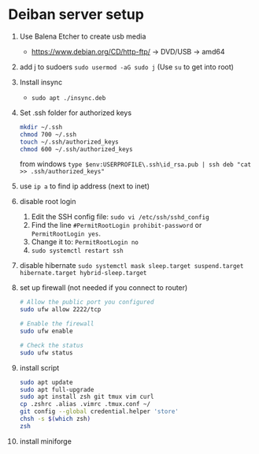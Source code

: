 # Deiban server setup

1. Use Balena Etcher to create usb media
    - https://www.debian.org/CD/http-ftp/ -> DVD/USB -> amd64
2. add j to sudoers `sudo usermod -aG sudo j` (Use `su` to get into root)
2. Install insync
    - `sudo apt ./insync.deb`
3. Set .ssh folder for authorized keys
    ```bash
    mkdir ~/.ssh
    chmod 700 ~/.ssh
    touch ~/.ssh/authorized_keys
    chmod 600 ~/.ssh/authorized_keys
    ```
    from windows
    `type $env:USERPROFILE\.ssh\id_rsa.pub | ssh deb "cat >> .ssh/authorized_keys"`
4. use `ip a` to find ip address (next to inet)

5. disable root login
    1. Edit the SSH config file: `sudo vi /etc/ssh/sshd_config`
    2. Find the line `#PermitRootLogin prohibit-password` or `PermitRootLogin yes`.
    3. Change it to: `PermitRootLogin no`
    4. `sudo systemctl restart ssh`
6. disable hibernate
`sudo systemctl mask sleep.target suspend.target hibernate.target hybrid-sleep.target`
7. set up firewall (not needed if you connect to router)
    ```bash
    # Allow the public port you configured
    sudo ufw allow 2222/tcp

    # Enable the firewall
    sudo ufw enable

    # Check the status
    sudo ufw status
    ```
8. install script
    ```bash
    sudo apt update
    sudo apt full-upgrade
    sudo apt install zsh git tmux vim curl
    cp .zshrc .alias .vimrc .tmux.conf ~/
    git config --global credential.helper 'store'
    chsh -s $(which zsh)
    zsh
    ```
9. install miniforge
